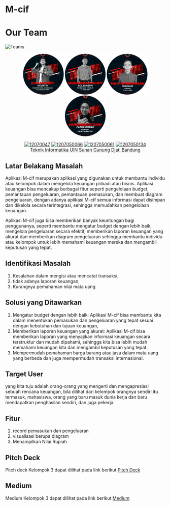 # M-cif

# Our Team
![Teams](https://img.shields.io/badge/Our%20Team-Team%203-blue)
<div align='center'>

<img src="img/agus.png" width="128"/>
<img src="img/alwy.png" width="128"/>
<img src="img/mail.png" width="128"/>
<img src="img/gani.png" width="128"/>

<br>

[![12070047](https://img.shields.io/badge/047-Ihlam%20R.%20Agustin-blue)](https://github.com/iragustin) 
  [![1207050066](https://img.shields.io/badge/066-M.%20Alwy%20Solehudin-blue)](https://github.com/Alwyal) [![1207050061](https://img.shields.io/badge/061-Mail.%20Nurrohman-blue)](https://github.com/MailNrI) [![1207050134](https://img.shields.io/badge/134-Muhamad%20Gani%20F.%20R.-blue)](https://github.com/GaniFatur)
  <br> [Teknik Informatika](http://if.uinsgd.ac.id/) [UIN Sunan Gunung Djati Bandung](https://uinsgd.ac.id/) 

</div>

## Latar Belakang Masalah
Aplikasi M-cif merupakan aplikasi yang digunakan untuk membantu individu atau kelompok dalam mengelola keuangan pribadi atau bisnis. Aplikasi keuangan bisa mencakup berbagai fitur seperti pengelolaan budget, pemantauan pengeluaran, pemantauan pemasukan, dan membuat diagram pengeluaran, dengan adanya aplikasi M-cif semua informasi dapat disimpan dan dikelola secara terintegrasi, sehingga memudahkan pengelolaan keuangan.

Aplikasi M-cif juga bisa memberikan banyak keuntungan bagi penggunanya, seperti membantu mengatur budget dengan lebih baik, mengelola pengeluaran secara efektif, memberikan laporan keuangan yang akurat dan memberikan diagram pengeluaran sehingga membantu individu atau kelompok untuk lebih memahami keuangan mereka dan mengambil keputusan yang tepat.

## Identifikasi Masalah
1. Kesalahan dalam mengisi atau mencatat transaksi,
2. tidak adanya laporan keuangan,
3. Kurangnya pemahaman nilai mata uang.


## Solusi yang Ditawarkan 
1. Mengatur budget dengan lebih baik: Aplikasi M-cif bisa membantu kita dalam menentukan pemasukan dan pengeluaran yang tepat sesuai dengan kebutuhan dan tujuan keuangan,
2. Memberikan laporan keuangan yang akurat: Aplikasi M-cif bisa memberikan laporan yang menyajikan informasi keuangan secara terstruktur dan mudah dipahami, sehingga kita bisa lebih mudah memahami keuangan kita dan mengambil keputusan yang tepat.
3. Mempermudah pemahaman harga barang atau jasa dalam mata uang yang berbeda dan juga mempermudah transaksi internasional.
## Target User
yang kita tuju adalah orang-orang yang mengerti dan mengapresiasi sebuah rencana keuangan, bila dilihat dari kelompok orangnya sendiri itu termasuk, mahasiswa, orang yang baru masuk dunia kerja dan baru mendapatkan penghasilan sendiri, dan juga pekerja.

## Fitur
1. record pemasukan dan pengeluaran
2. visualisasi berupa diagram
3. Menampilkan Nilai Rupiah

## Pitch Deck
Pitch deck Kelompok 3 dapat dilihat pada link berikut [Pitch Deck](https://pitch.com/public/c4c6de3c-c0ca-42fa-be5f-0f1525303888/5b3e8e57-f18b-4cf8-aa45-919f3295d2d4)

## Medium
Medium Kelompok 3 dapat dilihat pada link berikut [Medium](https://medium.com/@1207050066/m-cif-application-dc9ae7efecf1)
